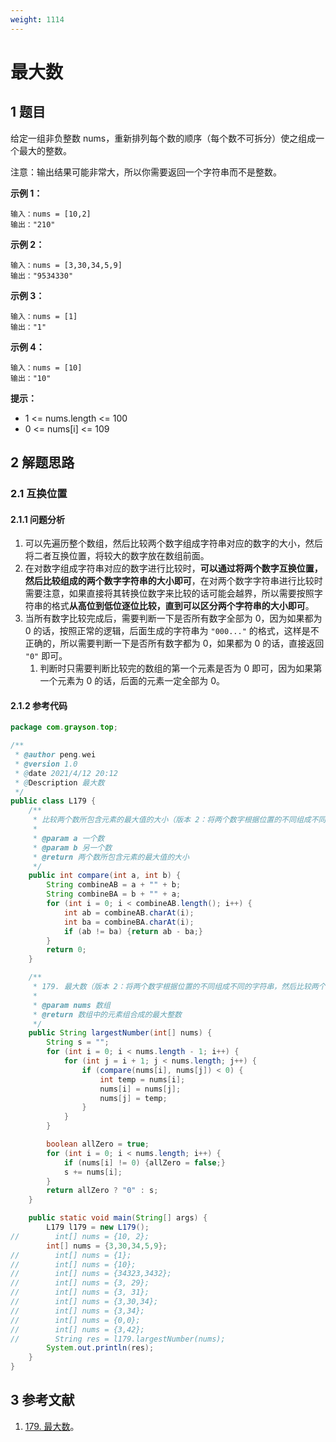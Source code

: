 ```yaml
---
weight: 1114
---
```


# 最大数

## 1 题目

给定一组非负整数 nums，重新排列每个数的顺序（每个数不可拆分）使之组成一个最大的整数。

注意：输出结果可能非常大，所以你需要返回一个字符串而不是整数。

**示例 1：**

```
输入：nums = [10,2]
输出："210"
```

**示例 2：**

```
输入：nums = [3,30,34,5,9]
输出："9534330"
```

**示例 3：**

```
输入：nums = [1]
输出："1"
```

**示例 4：**

```
输入：nums = [10]
输出："10"
```

**提示：**

* 1 <= nums.length <= 100
* 0 <= nums[i] <= 109

## 2 解题思路

### 2.1 互换位置

#### 2.1.1 问题分析

1. 可以先遍历整个数组，然后比较两个数字组成字符串对应的数字的大小，然后将二者互换位置，将较大的数字放在数组前面。
2. 在对数字组成字符串对应的数字进行比较时，**可以通过将两个数字互换位置，然后比较组成的两个数字字符串的大小即可**，在对两个数字字符串进行比较时需要注意，如果直接将其转换位数字来比较的话可能会越界，所以需要按照字符串的格式**从高位到低位逐位比较，直到可以区分两个字符串的大小即可**。
3. 当所有数字比较完成后，需要判断一下是否所有数字全部为 0，因为如果都为 0 的话，按照正常的逻辑，后面生成的字符串为 `"000..."` 的格式，这样是不正确的，所以需要判断一下是否所有数字都为 0，如果都为 0 的话，直接返回 `"0"` 即可。
   1. 判断时只需要判断比较完的数组的第一个元素是否为 0 即可，因为如果第一个元素为 0 的话，后面的元素一定全部为 0。

#### 2.1.2 参考代码

```java
package com.grayson.top;

/**
 * @author peng.wei
 * @version 1.0
 * @date 2021/4/12 20:12
 * @Description 最大数
 */
public class L179 {
    /**
     * 比较两个数所包含元素的最大值的大小（版本 2：将两个数字根据位置的不同组成不同的字符串，然后比较两个字符串对应数字的大小）
     *
     * @param a 一个数
     * @param b 另一个数
     * @return 两个数所包含元素的最大值的大小
     */
    public int compare(int a, int b) {
        String combineAB = a + "" + b;
        String combineBA = b + "" + a;
        for (int i = 0; i < combineAB.length(); i++) {
            int ab = combineAB.charAt(i);
            int ba = combineBA.charAt(i);
            if (ab != ba) {return ab - ba;}
        }
        return 0;
    }

    /**
     * 179. 最大数（版本 2：将两个数字根据位置的不同组成不同的字符串，然后比较两个字符串对应数字的大小）
     *
     * @param nums 数组
     * @return 数组中的元素组合成的最大整数
     */
    public String largestNumber(int[] nums) {
        String s = "";
        for (int i = 0; i < nums.length - 1; i++) {
            for (int j = i + 1; j < nums.length; j++) {
                if (compare(nums[i], nums[j]) < 0) {
                    int temp = nums[i];
                    nums[i] = nums[j];
                    nums[j] = temp;
                }
            }
        }

        boolean allZero = true;
        for (int i = 0; i < nums.length; i++) {
            if (nums[i] != 0) {allZero = false;}
            s += nums[i];
        }
        return allZero ? "0" : s;
    }

    public static void main(String[] args) {
        L179 l179 = new L179();
//        int[] nums = {10, 2};
        int[] nums = {3,30,34,5,9};
//        int[] nums = {1};
//        int[] nums = {10};
//        int[] nums = {34323,3432};
//        int[] nums = {3, 29};
//        int[] nums = {3, 31};
//        int[] nums = {3,30,34};
//        int[] nums = {3,34};
//        int[] nums = {0,0};
//        int[] nums = {3,42};
//        String res = l179.largestNumber(nums);
        System.out.println(res);
    }
}
```

## 3 参考文献

1. [179. 最大数](https://leetcode-cn.com/problems/largest-number)。

